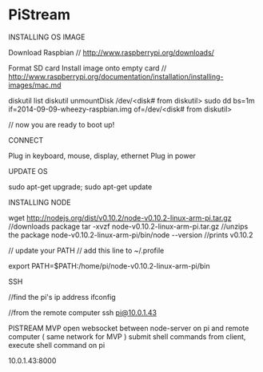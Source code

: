 # PiStream
INSTALLING OS IMAGE

Download Raspbian
// http://www.raspberrypi.org/downloads/

Format SD card
Install image onto empty card
// http://www.raspberrypi.org/documentation/installation/installing-images/mac.md

diskutil list
diskutil unmountDisk /dev/<disk# from diskutil>
sudo dd bs=1m if=2014-09-09-wheezy-raspbian.img of=/dev/<disk# from diskutil>

// now you are ready to boot up!

CONNECT

Plug in keyboard, mouse, display, ethernet
Plug in power

UPDATE OS

sudo apt-get upgrade;
sudo apt-get update

INSTALLING NODE

wget http://nodejs.org/dist/v0.10.2/node-v0.10.2-linux-arm-pi.tar.gz //downloads package
tar -xvzf node-v0.10.2-linux-arm-pi.tar.gz //unzips the package
node-v0.10.2-linux-arm-pi/bin/node --version //prints v0.10.2

// update your PATH
// add this line to ~/.profile

export PATH=$PATH:/home/pi/node-v0.10.2-linux-arm-pi/bin

SSH

//find the pi's ip address
ifconfig

//from the remote computer
ssh pi@10.0.1.43


PISTREAM MVP
open websocket between node-server on pi and remote computer ( same network for MVP )
submit shell commands from client, execute shell command on pi

10.0.1.43:8000
